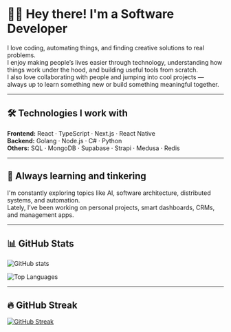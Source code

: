 # 👨‍💻 Hey there! I'm a Software Developer

I love coding, automating things, and finding creative solutions to real problems.  
I enjoy making people’s lives easier through technology, understanding how things work under the hood, and building useful tools from scratch.  
I also love collaborating with people and jumping into cool projects — always up to learn something new or build something meaningful together.

---

## 🛠️ Technologies I work with

**Frontend:** React · TypeScript · Next.js · React Native  
**Backend:** Golang · Node.js · C# · Python  
**Others:** SQL · MongoDB · Supabase · Strapi · Medusa · Redis  

---

## 🧠 Always learning and tinkering

I'm constantly exploring topics like AI, software architecture, distributed systems, and automation.  
Lately, I’ve been working on personal projects, smart dashboards, CRMs, and management apps.

---

## 📊 GitHub Stats

![GitHub stats](https://github-readme-stats.vercel.app/api?username=dosorio55&show_icons=true&theme=radical)

![Top Languages](https://github-readme-stats.vercel.app/api/top-langs/?username=dosorio55&layout=compact&theme=radical)

---

## 🔥 GitHub Streak

[![GitHub Streak](https://streak-stats.demolab.com/?user=dosorio55)](https://git.io/streak-stats)


<!--
**dosorio55/dosorio55** is a ✨ _special_ ✨ repository because its `README.md` (this file) appears on your GitHub profile.

Here are some ideas to get you started:

- 🔭 I’m currently working on ...
- 🌱 I’m currently learning ...
- 👯 I’m looking to collaborate on ...
- 🤔 I’m looking for help with ...
- 💬 Ask me about ...
- 📫 How to reach me: ...
- 😄 Pronouns: ...
- ⚡ Fun fact: ...
-->
